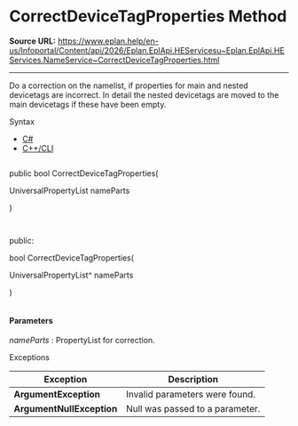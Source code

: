 # CorrectDeviceTagProperties Method

**Source URL:** https://www.eplan.help/en-us/Infoportal/Content/api/2026/Eplan.EplApi.HEServicesu~Eplan.EplApi.HEServices.NameService~CorrectDeviceTagProperties.html

---

Do a correction on the namelist, if properties for main and nested devicetags are incorrect. In detail the nested devicetags are moved to the main devicetags if these have been empty.

Syntax

- [C#](#i-syntax-CS)
- [C++/CLI](#i-syntax-CPP2005)

```
```
public bool CorrectDeviceTagProperties( 

   UniversalPropertyList nameParts

)
```
```

```
```
public:

bool CorrectDeviceTagProperties( 

   UniversalPropertyList^ nameParts

)
```
```

#### Parameters

*nameParts*
:   PropertyList for correction.

Exceptions

| Exception | Description |
| --- | --- |
| **ArgumentException** | Invalid parameters were found. |
| **ArgumentNullException** | Null was passed to a parameter. |
